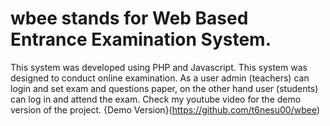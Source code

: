 # wbee stands for Web Based Entrance Examination System.
This system was developed using PHP and Javascript. This system was designed to conduct online examination. 
As a user admin (teachers) can login and set exam and questions paper, on the other hand user (students) can log in and attend the exam. 
Check my youtube video for the demo version of the project.
{Demo Version}(https://github.com/t6nesu00/wbee)



